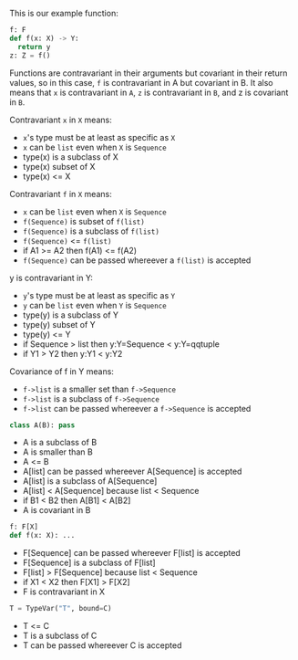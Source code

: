 This is our example function:

```python
f: F
def f(x: X) -> Y:
  return y
z: Z = f()
```

Functions are contravariant in their arguments but covariant in their return
values, so in this case, `f` is contravariant in A but covariant in B. It also
means that `x` is contravariant in `A`, `z` is contravariant in `B`, and z is
covariant in `B`.

Contravariant `x` in `X` means:

- `x`'s type must be at least as specific as `X`
- `x` can be `list` even when `X` is `Sequence`
- type(x) is a subclass of X
- type(x) subset of X
- type(x) <= X

Contravariant `f` in `X` means:

- `x` can be `list` even when `X` is `Sequence`
- `f(Sequence)` is subset of `f(list)`
- `f(Sequence)` is a subclass of `f(list)`
- `f(Sequence)` <= `f(list)`
- if A1 >= A2 then f(A1) <= f(A2)
- `f(Sequence)` can be passed whereever a `f(list)` is accepted

y is contravariant in Y:

- `y`'s type must be at least as specific as `Y`
- `y` can be `list` even when `Y` is `Sequence`
- type(y) is a subclass of Y
- type(y) subset of Y
- type(y) <= Y
- if Sequence > list then y:Y=Sequence < y:Y=qqtuple
- if Y1 > Y2 then y:Y1 < y:Y2

Covariance of f in Y means:

- `f->list` is a smaller set than `f->Sequence`
- `f->list` is a subclass of `f->Sequence`
- `f->list` can be passed whereever a `f->Sequence` is accepted

```python
class A(B): pass
```

- A is a subclass of B
- A is smaller than B
- A <= B
- A[list] can be passed whereever A[Sequence] is accepted
- A[list] is a subclass of A[Sequence]
- A[list] < A[Sequence] because list < Sequence
- if B1 < B2 then A[B1] < A[B2]
- A is covariant in B

```python
f: F[X]
def f(x: X): ...
```

- F[Sequence] can be passed whereever F[list] is accepted
- F[Sequence] is a subclass of F[list]
- F[list] > F[Sequence] because list < Sequence
- if X1 < X2 then F[X1] > F[X2]
- F is contravariant in X

```python
T = TypeVar("T", bound=C)
```

- T <= C
- T is a subclass of C
- T can be passed whereever C is accepted

